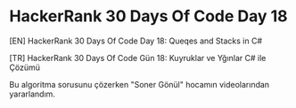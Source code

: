 # HackerRank 30 Days Of Code Day 18


[EN] HackerRank 30 Days Of Code Day 18: Queqes and Stacks in C# 


[TR] HackerRank 30 Days Of Code Gün 18: Kuyruklar ve Yğınlar C# ile Çözümü


Bu algoritma sorusunu çözerken "Soner Gönül" hocamın videolarından yararlandım.

